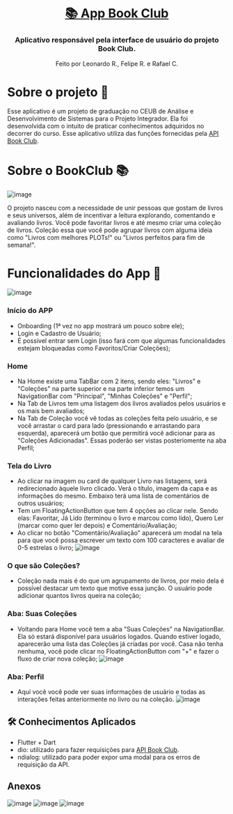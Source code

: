 <h1 align="center">
    <a href="#" alt="Api Book Club 📚"> 📚 App Book Club </a>
</h1>

<h3 align="center">
    Aplicativo responsável pela interface de usuário do projeto Book Club.
</h3>

<p align="center">
  Feito por Leonardo R., Felipe R. e Rafael C.
</p>

# Sobre o projeto 🤔

Esse aplicativo é um projeto de graduação no CEUB de Análise e Desenvolvimento de Sistemas para o Projeto Integrador. Ela foi desenvolvida com o intuito de praticar conhecimentos adquiridos no decorrer do curso. Esse aplicativo utiliza das funções fornecidas pela [API Book Club](https://github.com/Lramosdlima/api-book-club).

# Sobre o BookClub 📚

![image](https://github.com/user-attachments/assets/d64847ce-b03b-441f-beff-cd3f9c19ff48)

O projeto nasceu com a necessidade de unir pessoas que gostam de livros e seus universos, além de incentivar a leitura explorando, comentando e avaliando livros. Você pode favoritar livros e até mesmo criar uma coleção de livros. Coleção essa que você pode agrupar livros com alguma ideia como "Livros com melhores PLOTs!" ou "Livros perfeitos para fim de semana!".

# Funcionalidades do App 📲
![image](https://github.com/user-attachments/assets/e206a205-5506-43b7-8b69-7dcab6c8e014)

### Início do APP
- Onboarding (1ª vez no app mostrará um pouco sobre ele);
- Login e Cadastro de Usuário;
- É possível entrar sem Login (isso fará com que algumas funcionalidades estejam bloqueadas como Favoritos/Criar Coleções);

### Home
- Na Home existe uma TabBar com 2 itens, sendo eles: "Livros" e "Coleções" na parte superior e na parte inferior temos um NavigationBar com "Principal", "Minhas Coleções" e "Perfil";
- Na Tab de Livros tem uma listagem dos livros avaliados pelos usuários e os mais bem avaliados;
- Na Tab de Coleção você vê todas as coleções feita pelo usuário, e se você arrastar o card para lado (pressionando e arrastando para esquerda), aparecerá um botão que permitirá você adicionar para as "Coleções Adicionadas". Essas poderão ser vistas posteriomente na aba Perfil;

### Tela do Livro
- Ao clicar na imagem ou card de qualquer Livro nas listagens, será redirecionado àquele livro clicado. Verá o título, imagem da capa e as informações do mesmo. Embaixo terá uma lista de comentários de outros usuários;
- Tem um FloatingActionButton que tem 4 opções ao clicar nele. Sendo elas: Favoritar, Já Lido (terminou o livro e marcou como lido), Quero Ler (marcar como quer ler depois) e Comentário/Avaliação;
- Ao clicar no botão "Comentário/Avaliação" aparecerá um modal na tela para que você possa escrever um texto com 100 caracteres e avaliar de 0-5 estrelas o livro;
![image](https://github.com/user-attachments/assets/63a1b5b4-64d9-417d-8a4e-be0a0831cf4b)

### O que são Coleções?
- Coleção nada mais é do que um agrupamento de livros, por meio dela é possível destacar um texto que motive essa junção. O usuário pode adicionar quantos livros queira na coleção;

### Aba: Suas Coleções
- Voltando para Home você tem a aba "Suas Coleções" na NavigationBar. Ela só estará disponível para usuários logados. Quando estiver logado, aparecerão uma lista das Coleções já criadas por você. Casa não tenha nenhuma, você pode clicar no FloatingActionButton com "+" e fazer o fluxo de criar nova coleção;
![image](https://github.com/user-attachments/assets/d30bfed8-c34f-4fdb-966c-33d50bb3d882)

### Aba: Perfil
- Aqui você você pode ver suas informações de usuário e todas as interações feitas anteriormente no livro ou na coleção.
![image](https://github.com/user-attachments/assets/b67ab214-f1ab-4637-bc43-f46583de0dee)


## 🛠 Conhecimentos Aplicados

- Flutter + Dart
- dio: utilizado para fazer requisições para [API Book Club](https://github.com/Lramosdlima/api-book-club).
- ndialog: utilizado para poder expor uma modal para os erros de requisição da API.

## Anexos
![image](https://github.com/user-attachments/assets/df73543a-11c8-492d-9692-6640bb08fac4)
![image](https://github.com/user-attachments/assets/1d37422d-b02e-40c1-9d11-2a5efe6f53ef)
![image](https://github.com/user-attachments/assets/7ba14a12-34d2-4ed7-b678-947c0e838db6)

